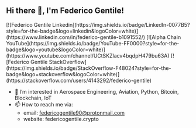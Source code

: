<h2> Hi there 👋, I'm Federico Gentile! </h2>
[![Federico Gentile Linkedin](https://img.shields.io/badge/LinkedIn-0077B5?style=for-the-badge&logo=linkedin&logoColor=white)](https://www.linkedin.com/in/federico-gentile-b1091552/)
[![Alpha Chain YouTube](https://img.shields.io/badge/YouTube-FF0000?style=for-the-badge&logo=youtube&logoColor=white)](https://www.youtube.com/channel/UCtSKZlacv4bqdpH479bu63A)
[![Federico Gentile StackOverflow](https://img.shields.io/badge/StackOverflow-F48024?style=for-the-badge&logo=stackoverflow&logoColor=white)](https://stackoverflow.com/users/4143292/federico-gentile)

- 👀 I’m interested in Aerospace Engineering, Aviation, Python, Bitcoin, Blockchain, IoT
- 📫 How to reach me via:
  - email: federicogentile90@protonmail.com
  - website: federicogentile.crypto

<!---
FedericoGentile/FedericoGentile is a ✨ special ✨ repository because its `README.md` (this file) appears on your GitHub profile.
You can click the Preview link to take a look at your changes.
--->
